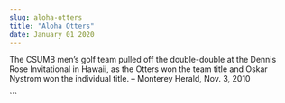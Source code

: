 ```yaml
---
slug: aloha-otters
title: "Aloha Otters"
date: January 01 2020
---
```


 
<p>
  The CSUMB men’s golf team pulled off the double-double at the Dennis Rose
  Invitational in Hawaii, as the Otters won the team title and Oskar Nystrom won
  the individual title. – Monterey Herald, Nov. 3, 2010
</p>
```
